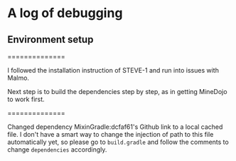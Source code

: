 # A log of debugging

## Environment setup

==============

I followed the installation instruction of STEVE-1 and run into issues with Malmo.

Next step is to build the dependencies step by step, as in getting MineDojo to work first.

==============

Changed dependency MixinGradle:dcfaf61's Github link to a local cached file. I don't have a smart way to change the injection of path to this file automatically yet, so please go to `build.gradle` and follow the comments to change `dependencies` accordingly.
